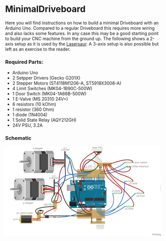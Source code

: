 

MinimalDriveboard
=================

Here you will find instructions on how to build a minimal Driveboard with an Arduino Uno. Compared to a regular Driveboard this requires more wiring and also lacks some features. In any case this may be a good starting point to build your CNC machine from the ground up. The following shows a 2-axis setup as it is used by the [Lasersaur](http://www.lasersaur.com). A 3-axis setup is also possible but left as an exercise to the reader.



### Required Parts:
- Arduino Uno
- 2 Setpper Drivers (Gecko G201X)
- 2 Stepper Motors (ST4118M1206-A, ST5918X3008-A)
- 4 Limit Switches (MK04-1B90C-500W)
- 1 Door Switch (MK04-1A66B-500W)
- 1 E-Valve (MS 20310 24V=)
- 6 resistors (10 kOhm)
- 1 resistor (360 Ohm)
- 1 diode (1N4004)
- 1 Solid State Relay (AQY212GH)
- 24V PSU, 3.2A


### Schematic
![MinimalDriveboard](res/MinimalDriveboard.png)

